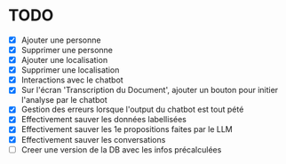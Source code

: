 # TODO

* [X] Ajouter une personne
* [X] Supprimer une personne
* [X] Ajouter une localisation
* [X] Supprimer une localisation
* [X] Interactions avec le chatbot
* [X] Sur l'écran 'Transcription du Document', ajouter un bouton pour initier l'analyse par le chatbot
* [X] Gestion des erreurs lorsque l'output du chatbot est tout pété
* [X] Effectivement sauver les données labellisées
* [X] Effectivement sauver les 1e propositions faites par le LLM
* [X] Effectivement sauver les conversations
* [ ] Creer une version de la DB avec les infos précalculées